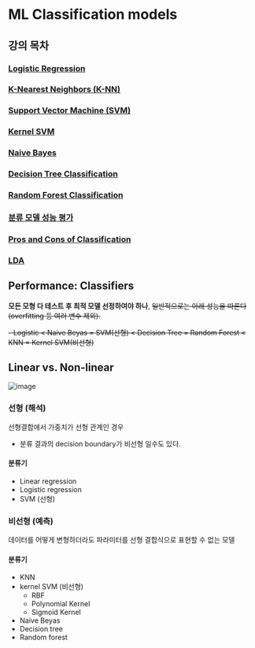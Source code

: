 # ML Classification models
## 강의 목차
### [Logistic Regression](https://github.com/hchoi256/ai-boot-camp/blob/main/ai/machine-learning/supervised-learning/classification/logistic-regression.md)
### [K-Nearest Neighbors (K-NN)](https://github.com/hchoi256/ai-boot-camp/blob/main/ai/machine-learning/supervised-learning/classification/knn.md)
### [Support Vector Machine (SVM)](https://github.com/hchoi256/ai-boot-camp/blob/main/ai/machine-learning/supervised-learning/classification/svm.md)
### [Kernel SVM](https://github.com/hchoi256/ai-boot-camp/blob/main/ai/machine-learning/supervised-learning/classification/kernel-svm.md)
### [Naive Bayes](https://github.com/hchoi256/ai-boot-camp/blob/main/ai/machine-learning/supervised-learning/classification/naive-bayes.md)
### [Decision Tree Classification](https://github.com/hchoi256/ai-boot-camp/blob/main/ai/machine-learning/supervised-learning/classification/decision-tree.md)
### [Random Forest Classification](https://github.com/hchoi256/ai-boot-camp/blob/main/ai/machine-learning/supervised-learning/classification/random-forest.md)
### [분류 모델 성능 평가](https://github.com/hchoi256/ai-boot-camp/blob/main/ai/machine-learning/supervised-learning/classification/performance-of-classifiers.md)
### [Pros and Cons of Classification](https://github.com/hchoi256/ai-boot-camp/blob/main/ai/machine-learning/supervised-learning/classification/Classification_Pros_Cons.pdf)
### [LDA](https://github.com/hchoi256/ai-boot-camp/blob/main/ai/machine-learning/supervised-learning/classification/lda.md)

## Performance: Classifiers
**모든 모형 다 테스트 후 최적 모델 선정하여야 하나**, ~~일반적으로는 아래 성능을 따른다 (overfitting 등 여러 변수 제외).~~

~~- Logistic < Naive Beyas = SVM(선형) < Decision Tree = Random Forest < KNN = Kernel SVM(비선형)~~

## Linear vs. Non-linear
![image](https://user-images.githubusercontent.com/39285147/178288426-588c6cdd-2a2f-45f3-86db-00f4dcc71b7f.png)

### 선형 (해석)
선형결합에서 가중치가 선형 관계인 경우
- 분류 결과의 decision boundary가 비선형 일수도 있다.
#### 분류기
- Linear regression
- Logistic regression
- SVM (선형)

### 비선형 (예측)
데이터를 어떻게 변형하더라도 파라미터를 선형 결합식으로 표현할 수 없는 모델
#### 분류기
- KNN
- kernel SVM (비선형)
  - RBF
  - Polynomial Kernel
  - Sigmoid Kernel
- Naive Beyas
- Decision tree
- Random forest
